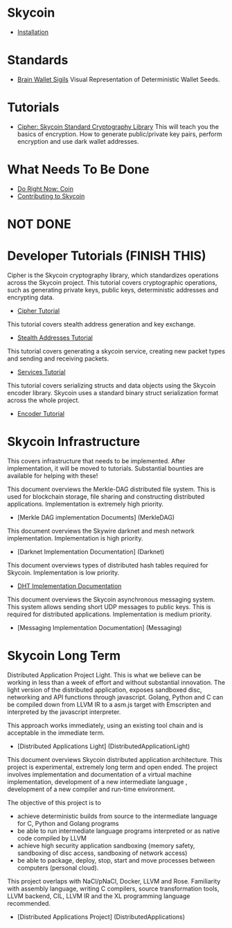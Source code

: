 # Skycoin

* [Installation](Installation)

# Standards

* [Brain Wallet Sigils](Brain-Wallet-Sigils)
Visual Representation of Deterministic Wallet Seeds.

# Tutorials

* [Cipher: Skycoin Standard Cryptography Library](cipher)
This will teach you the basics of encryption. How to generate public/private key pairs, perform encryption and use dark wallet addresses.

# What Needs To Be Done

* [Do Right Now: Coin](coin_todo)
* [Contributing to Skycoin](Contributing)

# NOT DONE
# Developer Tutorials (FINISH THIS)


Cipher is the Skycoin cryptography library, which standardizes operations across the Skycoin project. This tutorial covers cryptographic operations, such as generating private keys, public keys, deterministic addresses and encrypting data.
* [Cipher Tutorial](cipher)

This tutorial covers stealth address generation and key exchange.
* [Stealth Addresses Tutorial](stealth)

This tutorial covers generating a skycoin service, creating new packet types and sending and receiving packets.
* [Services Tutorial](Services)

This tutorial covers serializing structs and data objects using the Skycoin encoder library. Skycoin uses a standard binary struct serialization format across the whole project.
* [Encoder Tutorial](Encoder)

# Skycoin Infrastructure

This covers infrastructure that needs to be implemented. After implementation, it will be moved to tutorials. Substantial bounties are available for helping with these!

This document overviews the Merkle-DAG distributed file system. This is used for blockchain storage, file sharing and constructing distributed applications. Implementation is extremely high priority.

* [Merkle DAG implementation Documents] (MerkleDAG)

This document overviews the Skywire darknet and mesh network implementation. Implementation is high priority.
* [Darknet Implementation Documentation] (Darknet)

This document overviews types of distributed hash tables required for Skycoin. Implementation is low priority.
* [DHT Implementation Documentation](DHT)

This document overviews the Skycoin asynchronous messaging system. This system allows sending short UDP messages to public keys. This is required for distributed applications. Implementation is medium priority.

* [Messaging Implementation Documentation] (Messaging)

# Skycoin Long Term 

Distributed Application Project Light. This is what we believe can be working in less than a week of effort and without substantial innovation. The light version of the distributed application, exposes sandboxed disc, networking and API functions through javascript. Golang, Python and C can be compiled down from LLVM IR to a asm.js target with Emscripten and interpreted by the javascript interpreter.

This approach works immediately, using an existing tool chain and is acceptable in the immediate term.

* [Distributed Applications Light] (DistributedApplicationLight)

This document overviews Skycoin distributed application architecture. This project is experimental, extremely long term and open ended. The project involves implementation and documentation of a virtual machine implementation, development of a new intermediate language , development of a new compiler and run-time environment. 

The objective of this project is to 
* achieve deterministic builds from source to the intermediate language for C, Python and Golang programs
* be able to run intermediate language programs interpreted or as native code compiled by LLVM
* achieve high security application sandboxing (memory safety, sandboxing of disc access, sandboxing of network access)
* be able to package, deploy, stop, start and move processes between computers (personal cloud). 

This project overlaps with NaCl/pNaCl, Docker, LLVM and Rose. Familiarity with assembly language, writing C compilers, source transformation tools, LLVM backend, CIL, LLVM IR and the XL programming language recommended.

* [Distributed Applications Project] (DistributedApplications)